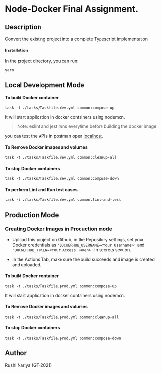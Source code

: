 # Node-Docker Final Assignment.

## Description

Convert the existing project into a complete Typescript implementation

#### Installation

In the project directory, you can run:
```
yarn
```
## Local Development Mode

#### To build Docker container
```
task -t ./tasks/Taskfile.dev.yml common:compose-up
```
It will start application in docker containers using nodemon.

> Note: eslint and jest runs everytime before building the docker image.

you can test the APIs in postman open [localhost](http://localhost:11000).

#### To Remove Docker images  and volumes

```
task -t ./tasks/Taskfile.dev.yml common:cleanup-all
```

#### To stop Docker containers
```
task -t ./tasks/Taskfile.dev.yml common:compose-down
```

#### To perform Lint and Run test cases

```
task -t ./tasks/Taskfile.dev.yml common:lint-and-test
```

## Production Mode

### Creating Docker Images in Production mode

- Upload this project on Github, in the Repository settings, set your Docker credentials as `'DOCKERHUB_USERNAME=<Your Username>'` and `'DOCKERHUB_TOKEN=<Your Access Token>'` in secrets section.

- In the Actions Tab, make sure the build succeeds and image is created and uploaded.

#### To build Docker container
```
task -t ./tasks/Taskfile.prod.yml common:compose-up
```
It will start application in docker containers using nodemon.


#### To Remove Docker images  and volumes

```
task -t ./tasks/Taskfile.prod.yml common:cleanup-all
```

#### To stop Docker containers
```
task -t ./tasks/Taskfile.prod.yml common:compose-down
```

## Author

Rushi Nariya (GT-2021)

